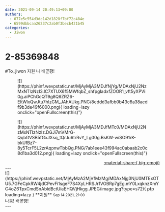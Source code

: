 ```yaml
---
date: 2021-09-14 20:49:13+09:00
authors:
  - 077e5c554d3dc142d1828f7bf72c484e
  - 6599dbbcaa26237c2ab0f3becb421b45
categories:
  - Jiwon
---
```


# 2-85369848

<div class="post-container" markdown="1">
<div class="content-container md-sidebar__scrollwrap" markdown="1">

\#To_jiwon 지원 나 배곺팡!
<figure markdown="1">
![](https://phinf.wevpstatic.net/MjAyMjA3MDJfNjYg/MDAxNjU2NzMxNTIzNzI3.lC7XTUX6f5MWfqbZ_shfpgIadxfZOOR1_vft5yXPVi0g.aiPChGcQT9g8Q6ZRZ6-EltWlxQwJtu7hIzGM_JAhAUkg.PNG/8eddd3afbb0b43c8a38acdf9b3de49f6000.png){ loading=lazy onclick="openFullscreen(this)"}
</figure>

<figure markdown="1">
![](https://phinf.wevpstatic.net/MjAyMjA3MDJfMTc0/MDAxNjU2NzMxNTIzNzIz.DGJi7mVMrG-QqbGVSB5fGxJXsq_tQrJu6trRvY_Lg00g.BsKW-wiSO91rK-bkUfBz7-8y5TcrF5L2zrAqpnwTbbQg.PNG/7ab1eee43f994ac0abaab2c0c8d1ba3d012.png){ loading=lazy onclick="openFullscreen(this)"}
</figure>


</div>
</div>

<div style="text-align: right;" markdown="1">
<a href="https://weverse.io/fromis9/fanpost/2-85369848" style="text-align: right;">:material-share:{.big-emoji}</a>
</div>
---

<div class="comments-container md-sidebar__scrollwrap" markdown="1">
<div class="comment" markdown="1">
<div class='id-container' markdown="1">
![](https://phinf.wevpstatic.net/MjAyMzA2MjVfMzMg/MDAxNjg3NjU0MTExOTU5.7GFeCpkRW4jdCPevFi1sgeF7S4XyLHRSJr1VOBRp7gEg.mY0LxqknzXmYC4oZ6TpxCmdSnAbldBctUiaEHQVjHkgg.JPEG/image.jpg?type=s72){ pfp loading=lazy }
**<span class="artist">지원</span>** <small>Sep 14 2021, 21:00</small><br>
</div>
<div class='comment-body' markdown="1">
나둥! 배곺빵!
</div>
</div>
</div>
---

